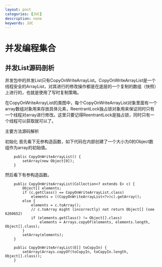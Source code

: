 ```yaml
---
layout: post
categories: [JUC]
description: none
keywords: JUC
---
```

# 并发编程集合

## 并发List源码剖析
并发包中的并发List只有CopyOnWriteArrayList。CopyOnWriteArrayList是一个线程安全的ArrayList，对其进行的修改操作都是在底层的一个复制的数组（快照）上进行的，也就是使用了写时复制策略。

在CopyOnWriteArrayList的类图中，每个CopyOnWriteArrayList对象里面有一个array数组对象用来存放具体元素，ReentrantLock独占锁对象用来保证同时只有一个线程对array进行修改。这里只要记得ReentrantLock是独占锁，同时只有一个线程可以获取就可以了。

主要方法源码解析

初始化
首先看下无参构造函数，如下代码在内部创建了一个大小为0的Object数组作为array的初始值。
```
    public CopyOnWriteArrayList() {
        setArray(new Object[0]);
    }
```
然后看下有参构造函数。
```
    public CopyOnWriteArrayList(Collection<? extends E> c) {
        Object[] elements;
        if (c.getClass() == CopyOnWriteArrayList.class)
            elements = ((CopyOnWriteArrayList<?>)c).getArray();
        else {
            elements = c.toArray();
            // c.toArray might (incorrectly) not return Object[] (see 6260652)
            if (elements.getClass() != Object[].class)
                elements = Arrays.copyOf(elements, elements.length, Object[].class);
        }
        setArray(elements);
    }
    
    public CopyOnWriteArrayList(E[] toCopyIn) {
        setArray(Arrays.copyOf(toCopyIn, toCopyIn.length, Object[].class));
    }
```



